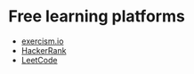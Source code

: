# Free learning platforms
- [exercism.io](https://exercism.io/tracks/cpp)
- [HackerRank](https://www.hackerrank.com)
- [LeetCode](https://leetcode.com/)

